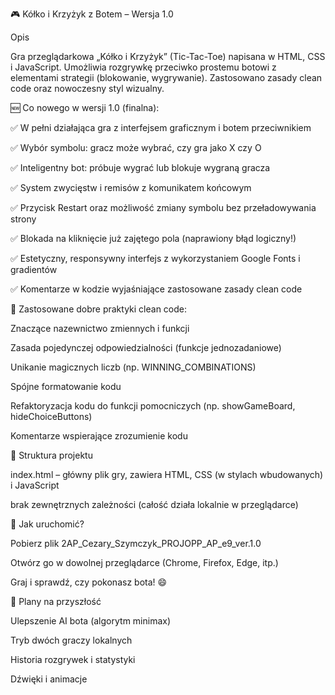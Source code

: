 🎮 Kółko i Krzyżyk z Botem – Wersja 1.0

Opis

Gra przeglądarkowa „Kółko i Krzyżyk” (Tic-Tac-Toe) napisana w HTML, CSS i JavaScript. Umożliwia rozgrywkę przeciwko prostemu botowi z elementami strategii (blokowanie, wygrywanie). Zastosowano zasady clean code oraz nowoczesny styl wizualny.

🆕 Co nowego w wersji 1.0 (finalna):

✅ W pełni działająca gra z interfejsem graficznym i botem przeciwnikiem

✅ Wybór symbolu: gracz może wybrać, czy gra jako X czy O

✅ Inteligentny bot: próbuje wygrać lub blokuje wygraną gracza

✅ System zwycięstw i remisów z komunikatem końcowym

✅ Przycisk Restart oraz możliwość zmiany symbolu bez przeładowywania strony

✅ Blokada na kliknięcie już zajętego pola (naprawiony błąd logiczny!)

✅ Estetyczny, responsywny interfejs z wykorzystaniem Google Fonts i gradientów

✅ Komentarze w kodzie wyjaśniające zastosowane zasady clean code

🔧 Zastosowane dobre praktyki clean code:

Znaczące nazewnictwo zmiennych i funkcji

Zasada pojedynczej odpowiedzialności (funkcje jednozadaniowe)

Unikanie magicznych liczb (np. WINNING_COMBINATIONS)

Spójne formatowanie kodu

Refaktoryzacja kodu do funkcji pomocniczych (np. showGameBoard, hideChoiceButtons)

Komentarze wspierające zrozumienie kodu

📁 Struktura projektu

index.html – główny plik gry, zawiera HTML, CSS (w stylach wbudowanych) i JavaScript

brak zewnętrznych zależności (całość działa lokalnie w przeglądarce)

🚀 Jak uruchomić?

Pobierz plik 2AP_Cezary_Szymczyk_PROJOPP_AP_e9_ver.1.0

Otwórz go w dowolnej przeglądarce (Chrome, Firefox, Edge, itp.)

Graj i sprawdź, czy pokonasz bota! 😄

📌 Plany na przyszłość

Ulepszenie AI bota (algorytm minimax)

Tryb dwóch graczy lokalnych

Historia rozgrywek i statystyki

Dźwięki i animacje 
